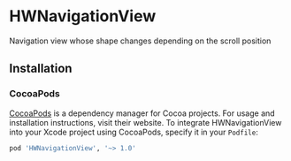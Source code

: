 # HWNavigationView
Navigation view whose shape changes depending on the scroll position

## Installation

### CocoaPods

[CocoaPods](https://cocoapods.org) is a dependency manager for Cocoa projects. For usage and installation instructions, visit their website. To integrate HWNavigationView into your Xcode project using CocoaPods, specify it in your `Podfile`:

```ruby
pod 'HWNavigationView', '~> 1.0'
```
